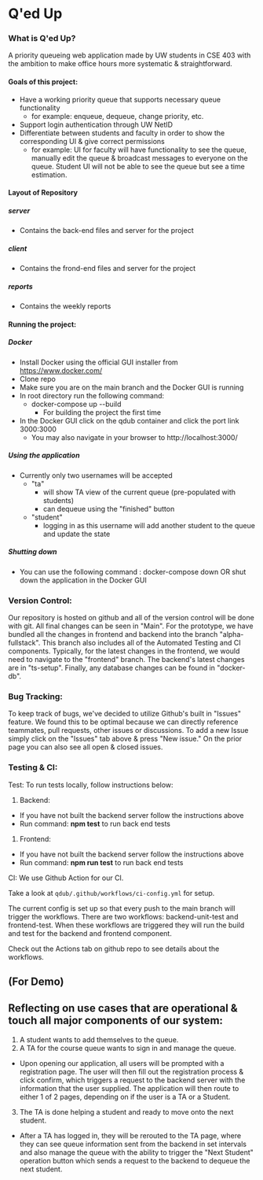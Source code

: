 # Q'ed Up
### What is Q'ed Up?
A priority queueing web application made by UW students in CSE 403 with the ambition to make office hours more systematic & straightforward.
#### Goals of this project:
- Have a working priority queue that supports necessary queue functionality
  - for example: enqueue, dequeue, change priority, etc.
- Support login authentication through UW NetID
- Differentiate between students and faculty in order to show the corresponding UI & give correct permissions
  - for example: UI for faculty will have functionality to see the queue, manually edit the queue & broadcast messages to everyone on the queue. Student UI will not be able to see the queue but see a time estimation.

#### Layout of Repository
##### server
- Contains the back-end files and server for the project
##### client
- Contains the frond-end files and server for the project
##### reports
- Contains the weekly reports

#### Running the project:
##### Docker
- Install Docker using the official GUI installer from https://www.docker.com/
- Clone repo
- Make sure you are on the main branch and the Docker GUI is running
- In root directory run the following command:
  - docker-compose up --build
    - For building the project the first time
- In the Docker GUI click on the qdub container and click the port link 3000:3000
  - You may also navigate in your browser to http://localhost:3000/

##### Using the application
- Currently only two usernames will be accepted
  - "ta"
    - will show TA view of the current queue (pre-populated with students)
    - can dequeue using the "finished" button
  - "student"
    - logging in as this username will add another student to the queue and update the state

##### Shutting down
- You can use the following command : docker-compose down OR shut down the application in the Docker GUI

### Version Control:

Our repository is hosted on github and all of the version control will be done with git. All final changes can be seen in "Main". For the prototype, we have bundled all the changes in frontend and backend into the branch "alpha-fullstack". This branch also includes all of the Automated Testing and CI components. Typically, for the latest changes in the frontend, we would need to navigate to the "frontend" branch. The backend's latest changes are in "ts-setup". Finally, any database changes can be found in "docker-db".

### Bug Tracking:

To keep track of bugs, we've decided to utilize Github's built in "Issues" feature. We found this to be optimal because we can directly reference teammates, pull requests, other issues or discussions. To add a new Issue simply click on the "Issues" tab above & press "New issue." On the prior page you can also see all open & closed issues.

### Testing & CI:

Test: To run tests locally, follow instructions below:

1. Backend:

- If you have not built the backend server follow the instructions above
- Run command: **npm test** to run back end tests

1. Frontend:

- If you have not built the backend server follow the instructions above
- Run command: **npm run test** to run back end tests

CI: We use Github Action for our CI.

Take a look at `qdub/.github/workflows/ci-config.yml` for setup.

The current config is set up so that every push to the main branch will trigger the workflows. There are two workflows: backend-unit-test and frontend-test. When these workflows are triggered they will run the build and test for the backend and frontend component.

Check out the Actions tab on github repo to see details about the workflows.

## (For Demo)

## Reflecting on use cases that are operational & touch all major components of our system:

1. A student wants to add themselves to the queue.
2. A TA for the course queue wants to sign in and manage the queue.
- Upon opening our application, all users will be prompted with a registration page. The user will then fill out the registration process & click confirm, which triggers a request to the backend server with the information that the user supplied. The application will then route to either 1 of 2 pages, depending on if the user is a TA or a Student.
3. The TA is done helping a student and ready to move onto the next student.
- After a TA has logged in, they will be rerouted to the TA page, where they can see queue information sent from the backend in set intervals and also manage the queue with the ability to trigger the "Next Student" operation button which sends a request to the backend to dequeue the next student.
